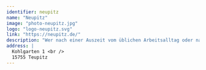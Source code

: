 ```yaml
---
identifier: neupitz
name: "Neupitz"
image: "photo-neupitz.jpg"
logo: "logo-neupitz.svg"
link: "https://neupitz.de/"
description: "Wer nach einer Auszeit vom üblichen Arbeitsalltag oder nach einer Location für’s nächste Offsite sucht, ist in Neupitz genau richtig. Seit Juli verbringen hier die ersten Gäste der „Beta Testing Phase“ Workations und Team Retreats in schönster Natur und mit direktem Seezugang, nur 45 Minuten von Berlin entfernt. Betrieben wird Neupitz von Gründer Stephan Gabler und seinem Team, die in den nächsten Jahren Großes vorhaben. Im Zentrum des weitläufigen Geländes liegt eine historische Villa, drumherum werden Tiny Häuser, ein Yoga- und Seminarraum, eine Sauna, Glamping Zelte, ein Permakultur-Garten und vieles mehr entstehen. In Neupitz soll jeder Besucher die für sich perfekte „Work.Lake.Balance“ finden können. "
address: |
  Kohlgarten 1 <br />
  15755 Teupitz
---
```

